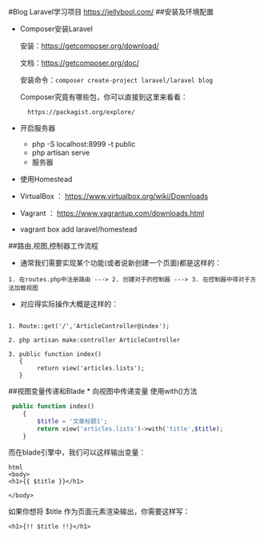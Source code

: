 #Blog Laravel学习项目
https://jellybool.com/
##安装及环境配置
- Composer安装Laravel

    安装：https://getcomposer.org/download/

    文档：https://getcomposer.org/doc/

    安装命令：`composer create-project laravel/laravel blog`

    Composer究竟有哪些包，你可以直接到这里来看看：

        https://packagist.org/explore/
- 开启服务器
    - php -S localhost:8999 -t public
    - php artisan serve
    - 服务器
- 使用Homestead
- VirtualBox ： https://www.virtualbox.org/wiki/Downloads

- Vagrant ： https://www.vagrantup.com/downloads.html

- vagrant box add laravel/homestead

##路由,视图,控制器工作流程

- 通常我们需要实现某个功能(或者说新创建一个页面)都是这样的：
```
1. 在routes.php中注册路由 ---> 2. 创建对于的控制器 ---> 3. 在控制器中得对于方法加载视图
```
- 对应得实际操作大概是这样的：
```

1. Route::get('/','ArticleController@index');

2. php artisan make:controller ArticleController

3. public function index()
   {
        return view('articles.lists');
   }
```
##视图变量传递和Blade
    * 向视图中传递变量
    使用with()方法
```php
 public function index()
    {
        $title = '文章标题1';
        return view('articles.lists')->with('title',$title);
    }
```
而在blade引擎中，我们可以这样输出变量：
```
html
<body>
<h1>{{ $title }}</h1>

</body>
```
如果你想将 $title 作为页面元素渲染输出，你需要这样写：
```
<h1>{!! $title !!}</h1>
```